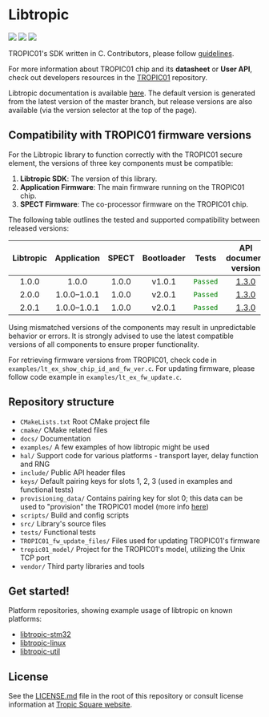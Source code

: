 # Libtropic

![](https://github.com/tropicsquare/libtropic/actions/workflows/integration_tests.yml/badge.svg) ![](https://github.com/tropicsquare/libtropic/actions/workflows/build_docs_master.yml/badge.svg) ![](https://tropic-gitlab.corp.sldev.cz/internal/sw-design/libtropic/badges/master/coverage.svg)

TROPIC01's SDK written in C. Contributors, please follow [guidelines](https://github.com/tropicsquare/libtropic/blob/master/CONTRIBUTING.md).


For more information about TROPIC01 chip and its **datasheet** or **User API**, check out developers resources in the [TROPIC01](https://github.com/tropicsquare/tropic01) repository.

Libtropic documentation is available [here](https://tropicsquare.github.io/libtropic/latest/). The default version is generated from the latest version of the master branch, but release versions are also available (via the version selector at the top of the page).

## Compatibility with TROPIC01 firmware versions

For the Libtropic library to function correctly with the TROPIC01 secure element, the versions of three key components must be compatible:

1.  **Libtropic SDK**: The version of this library.
2.  **Application Firmware**: The main firmware running on the TROPIC01 chip.
3.  **SPECT Firmware**: The co-processor firmware on the TROPIC01 chip.

The following table outlines the tested and supported compatibility between released versions:

| Libtropic         | Application            | SPECT            |  Bootloader |  Tests                                     | API document version                                                                                   |
|:-------------------:|:----------------------:|:----------------:|  :-------:  |  :---------------------------------------: | :----------------------------------------------------------------------------------------------------: |
| 1.0.0               | 1.0.0                  | 1.0.0            |  v1.0.1     |  <code style="color : green">Passed</code> | [1.3.0](https://github.com/tropicsquare/tropic01/blob/main/doc/api/ODU_TR01_user_api_v1.3.0.pdf)       |
| 2.0.0               | 1.0.0–1.0.1                  | 1.0.0            |  v2.0.1     |  <code style="color : green">Passed</code> | [1.3.0](https://github.com/tropicsquare/tropic01/blob/main/doc/api/ODU_TR01_user_api_v1.3.0.pdf)       |
| 2.0.1               | 1.0.0–1.0.1                  | 1.0.0            |  v2.0.1     |  <code style="color : green">Passed</code> | [1.3.0](https://github.com/tropicsquare/tropic01/blob/main/doc/api/ODU_TR01_user_api_v1.3.0.pdf) |

Using mismatched versions of the components may result in unpredictable behavior or errors. It is strongly advised to use the latest compatible versions of all components to ensure proper functionality.  

For retrieving firmware versions from TROPIC01, check code in `examples/lt_ex_show_chip_id_and_fw_ver.c`. For updating firmware, please follow code example in `examples/lt_ex_fw_update.c`.

## Repository structure
* `CMakeLists.txt` Root CMake project file
* `cmake/` CMake related files
* `docs/` Documentation
* `examples/` A few examples of how libtropic might be used
* `hal/` Support code for various platforms - transport layer, delay function and RNG
* `include/` Public API header files
* `keys/` Default pairing keys for slots 1, 2, 3 (used in examples and functional tests)
* `provisioning_data/` Contains pairing key for slot 0; this data can be used to "provision" the TROPIC01 model (more info [here](https://tropicsquare.github.io/libtropic/latest/other/provisioning_data/))
* `scripts/` Build and config scripts
* `src/` Library's source files
* `tests/` Functional tests
* `TROPIC01_fw_update_files/` Files used for updating TROPIC01's firmware
* `tropic01_model/` Project for the TROPIC01's model, utilizing the Unix TCP port
* `vendor/` Third party libraries and tools

## Get started!

Platform repositories, showing example usage of libtropic on known platforms:
* [libtropic-stm32](https://github.com/tropicsquare/libtropic-stm32)
* [libtropic-linux](https://github.com/tropicsquare/libtropic-linux)
* [libtropic-util](https://github.com/tropicsquare/libtropic-util)

## License

See the [LICENSE.md](LICENSE.md) file in the root of this repository or consult license information at [Tropic Square website](http:/tropicsquare.com/license).

